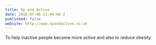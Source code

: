 ```yaml
---
title: Up and Active
date: 2018-07-06 13:49:00 Z
published: false
website: http://www.upandactive.co.uk
---
```


To help inactive people become more active and also to reduce obesity
